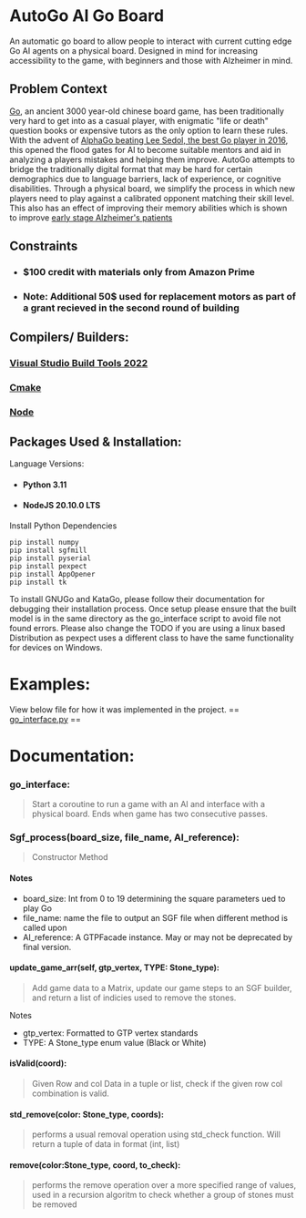 # AutoGo AI Go Board

An automatic go board to allow people to interact with current cutting edge Go AI agents on a physical board.
Designed in mind for increasing accessibility to the game, with beginners and those with Alzheimer in mind. 

## Problem Context

[Go](https://en.wikipedia.org/wiki/Go_(game)), 
an ancient 3000 year-old chinese board game, has been traditionally very hard to get into as a 
casual player, with enigmatic "life or death" question books or expensive tutors as the only 
option to learn these rules. 
With the advent of [AlphaGo beating Lee Sedol, the best Go player in 2016](https://en.wikipedia.org/wiki/AlphaGo_versus_Lee_Sedol), 
this opened the flood gates for AI to become suitable mentors and aid in analyzing a players mistakes and helping them improve. 
AutoGo attempts to bridge the traditionally digital format that may be hard for certain demographics due to language barriers, 
lack of experience, or cognitive disabilities. 
Through a physical board, we simplify the process in which new players need to play against a calibrated opponent matching their skill level. 
This also has an effect of improving their memory abilities which is shown to improve [early stage Alzheimer's patients](https://www.apa.org/news/press/releases/2002/10/memory-training)


## Constraints

- ### $100 credit with materials only from Amazon Prime
- ### Note: Additional 50$ used for replacement motors as part of a grant recieved in the second round of building

## Compilers/ Builders:

### [Visual Studio Build Tools 2022](https://visualstudio.microsoft.com/downloads/)

### [Cmake](https://cmake.org/)

### [Node](https://nodejs.org/en)

## Packages Used & Installation:
Language Versions:
- #### Python 3.11
- #### NodeJS 20.10.0 LTS

Install Python Dependencies
````commandline
pip install numpy
pip install sgfmill
pip install pyserial
pip install pexpect
pip install AppOpener
pip install tk
````
To install GNUGo and KataGo, please follow their documentation for debugging their installation process. Once setup please ensure that the built model is in the same directory as the go_interface script to avoid file not found errors.
Please also change the TODO if you are using a linux based Distribution as pexpect uses a different class to have the same functionality for devices on Windows.

# Examples:

View below file for how it was implemented in the project. == [go_interface.py](https://github.com/sean-lai-sh/AutoGo/blob/main/go_interface.py) ==


# Documentation:

### go_interface:

>Start a coroutine to run a game with an AI and interface with a physical board.
Ends when game has two consecutive passes.


### Sgf_process(board_size, file_name, AI_reference):

>Constructor Method

#### Notes

- board_size: Int from 0 to 19 determining the square parameters ued to play Go
- file_name: name the file to output an SGF file when different method is called upon
- AI_reference: A GTPFacade instance. May or may not be deprecated by final version.

#### update_game_arr(self, gtp_vertex, TYPE: Stone_type):

> Add game data to a Matrix, update our game steps to an SGF builder, and return a list of indicies used to remove the stones.

Notes
- gtp_vertex: Formatted to GTP vertex standards
- TYPE: A Stone_type enum value (Black or White)

#### isValid(coord):

> Given Row and col Data in a tuple or list, check if the given row col combination is valid.

#### std_remove(color: Stone_type, coords):

> performs a usual removal operation using std_check function. Will return a tuple of data in format (int, list)

#### remove(color:Stone_type, coord, to_check):

> performs the remove operation over a more specified range of values, used in a recursion algoritm to check whether a group of stones must be removed



